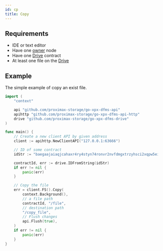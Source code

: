 ```yaml
---
id: cp
title: Copy
---
```


## Requirements

- IDE or text editor
- Have one [owner](../../roles/owner.md) node
- Have one [Drive](../../built_in_features/drive/overview.md) contract
- At least one file on the [Drive](../../built_in_features/drive/overview.md)

## Example

The simple example of copy an exist file.

```go
import (
    "context"

    api "github.com/proximax-storage/go-xpx-dfms-api"
    apihttp "github.com/proximax-storage/go-xpx-dfms-api-http"
    drive "github.com/proximax-storage/go-xpx-dfms-drive"
)

func main() {
    // Create a new client API by given address
    client := apihttp.NewClientAPI("127.0.0.1:63666")

    // ID of some contract
    idStr := "baegaajaiaqjcahaxr4ry4styn74ronvr2nvfdmgxtrzyhsci2xqpw5eisrisrgn5"

    contractId, err := drive.IDFromString(idStr)
    if err != nil {
        panic(err)
    }

    // Copy the file
    err = client.FS().Copy(
        context.Background(),
        // a file path
        contractId, "/file",
        // destination path
        "/copy_file",
        // Flush changes
        api.Flush(true),
    )
    if err != nil {
        panic(err)
    }
}
```
